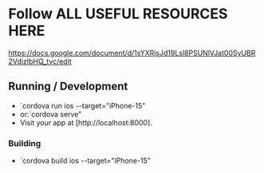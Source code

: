# Follow ALL USEFUL RESOURCES HERE
https://docs.google.com/document/d/1sYXRjsJd19Lsl8PSUNlVJat00SyUBR2VdizIbHQ_tvc/edit  

## Running / Development

* `cordova run ios --target="iPhone-15"
* or:`cordova serve"
* Visit your app at [http://localhost:8000].

### Building

* `cordova build ios --target="iPhone-15"

